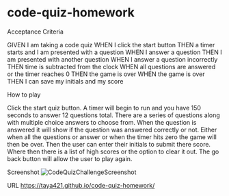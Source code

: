 # code-quiz-homework

Acceptance Criteria

GIVEN I am taking a code quiz
WHEN I click the start button
THEN a timer starts and I am presented with a question
WHEN I answer a question
THEN I am presented with another question
WHEN I answer a question incorrectly
THEN time is subtracted from the clock
WHEN all questions are answered or the timer reaches 0
THEN the game is over
WHEN the game is over
THEN I can save my initials and my score


How to play

Click the start quiz button. A timer will begin to run and you have 150 seconds to answer 12 questions total. There are a series of questions along with multiple choice answers to choose from. When the question is answered it will show if the question was answered correctly or not. Either when all the questions or answer or when the timer hits zero the game will then be over. Then the user can enter their initials to submit there score. Where then there is a list of high scores or the option to clear it out. The go back button will allow the user to play again.

Screenshot
![CodeQuizChallengeScreenshot](https://user-images.githubusercontent.com/89947774/136677052-af807a87-aeae-4e55-8a8b-cd9d017c987e.png)

URL
https://taya421.github.io/code-quiz-homework/